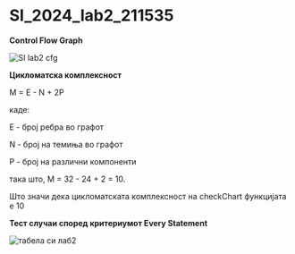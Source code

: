 # SI_2024_lab2_211535
**Control Flow Graph**

![SI lab2 cfg](https://github.com/LeoSeLeKT/SI_2024_lab2_211535/assets/94115888/5d70ff9f-34ab-4374-a872-edf6bc177d08)

**Цикломатска комплексност**

M = E - N + 2P

каде:

E - број ребра во графот

N - број на темиња во графот

P - број на различни компоненти

така што, M = 32 - 24 + 2 = 10.

Што значи дека цикломатската комплексност на checkChart функцијата е 10



**Тест случаи според критериумот Every Statement**

![табела си лаб2](https://github.com/LeoSeLeKT/SI_2024_lab2_211535/assets/94115888/db476478-7a29-44b2-a320-43d82651551d)
